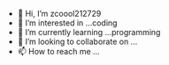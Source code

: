 - 👋 Hi, I’m zcoool212729
- 👀 I’m interested in ...coding
- 🌱 I’m currently learning ...programming
- 💞️ I’m looking to collaborate on ...
- 📫 How to reach me ...

<!---
zcoool212729/zcoool212729 is a ✨ special ✨ repository because its `README.md` (this file) appears on your GitHub profile.
You can click the Preview link to take a look at your changes.
--->

